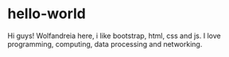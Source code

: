 # hello-world

Hi guys!
Wolfandreia here, i like bootstrap, html, css and js. 
I love programming, computing, data processing and networking.
